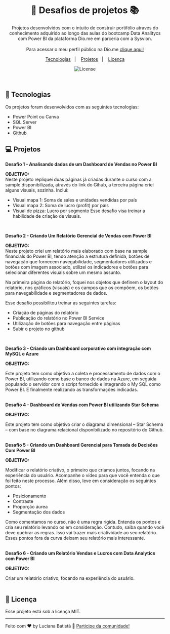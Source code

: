 <h1 align="center"> 💪 Desafios de projetos 📚 </h1>

<p align="center">
Projetos desenvolvidos com o intuito de construir portifólio através do conhecimento adquirido ao longo das aulas do bootcamp Data Analitycs com Power BI da plataforma Dio.me em parceria com a Sysvion. <br/>
<br> 
Para acessar o meu perfil público na Dio.me <a href="https://dio.me/users/lu_assis_la"> clique aqui!</a>
</p>

<p align="center">
  <a href="#-tecnologias">Tecnologias</a>&nbsp;&nbsp;&nbsp;|&nbsp;&nbsp;&nbsp;
  <a href="#-projetos">Projetos</a>&nbsp;&nbsp;&nbsp;|&nbsp;&nbsp;&nbsp;
  <a href="#memo-licença">Licença</a>
</p>

<p align="center">
  <img alt="License" src="https://img.shields.io/static/v1?label=license&message=MIT&color=49AA26&labelColor=000000">
</p>

<br>


## 🚀 Tecnologias

Os projetos foram desenvolvidos com as seguintes tecnologias:

- Power Point ou Canva
- SQL Server
- Power BI
- Github


## 💻 Projetos 
__Desafio 1 - Analisando dados de um Dashboard de Vendas no Power BI__

**OBJETIVO:** <br>
Neste projeto repliquei duas páginas já criadas durante o curso com a sample disponibilizada, através do link do Gihub, a terceira página criei alguns visuais, sozinha. Inclui:
- Visual mapa 1: Soma de sales e unidades vendidas por país 
- Visual mapa 2: Soma de lucro (profit) por país 
- Visual de pizza: Lucro por segmento
Esse desafio visa treinar a habilidade de criação de visuais. 
<br>

__Desafio 2 - Criando Um Relatório Gerencial de Vendas com Power BI__

**OBJETIVO:** <br>
Neste projeto criei um relatório mais elaborado com base na sample financials do Power BI, tendo atenção a estrutura definida, botões de navegação que fornecem navegabilidade, segmentadores utilizados e botões com imagem associado, utilizei os indicadores e botões para selecionar diferentes visuais sobre um mesmo assunto. <br>

Na primeira página do relatório, foquei nos objetos que definem o layout do relatório, nos gráficos (visuais) e os campos que os compõem, os botões para navegabilidade e segmentadores de dados.<br>

Esse desafio possibilitou treinar as seguintes tarefas: 
* Criação de páginas do relatório 
* Publicação do relatório no Power BI Service 
* Utilização de botões para navegação entre páginas 
* Subir o projeto no github 
<br>

__Desafio 3 - Criando um Dashboard corporativo com integração com MySQL e Azure__

**OBJETIVO:** <br>

Este projeto tem como objetivo a coleta e processamento de dados com o Power BI, utilizando como base o banco de dados na Azure, em seguida populando o servidor com o script fornecido e integrando o My SQL como Power BI. E finalmente realizando as transformações indicadas. 
<br>
<br>

__Desafio 4 - Dashboard de Vendas com Power BI utilizando Star Schema__

**OBJETIVO:** <br>

Este projeto tem como objetivo criar o diagrama dimensional – Star Schema – com base no diagrama relacional disponibilizado no repositório do Github. 
<br>
<br>

__Desafio 5 - Criando um Dashboard Gerencial para Tomada de Decisões Com Power BI__

**OBJETIVO:** <br>

Modificar o relatório criativo, o primeiro que criamos juntos, focando na experiência do usuário. Acompanhe o vídeo para que você entenda o que foi feito neste processo. Além disso, leve em consideração os seguintes pontos:

- Posicionamento
- Contraste
- Proporção áurea
- Segmentação dos dados
  
Como comentamos no curso, não é uma regra rígida. Entenda os pontos e cria seu relatório levando os em consideração. Contudo, saiba quando você deve quebrar as regras. Isso vai trazer mais criatividade ao seu relatório. Esses pontos fora da curva deixam seu relatório mais interessante.
<br>
<br> 

__Desafio 6 - Criando um Relatório Vendas e Lucros com Data Analytics com Power BI__

**OBJETIVO:** <br>

Criar um relatório criativo, focando na experiência do usuário.
<br>
<br>


## :memo: Licença

Esse projeto está sob a licença MIT.

---

Feito com ♥ by Luciana Batistà :wave: [Participe da comunidade!](https://linktr.ee/mulheresemdados)
